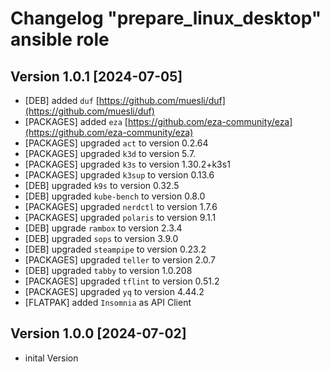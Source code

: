 # Changelog "prepare_linux_desktop" ansible role

## Version 1.0.1 [2024-07-05]

* [DEB] added `duf` [https://github.com/muesli/duf](https://github.com/muesli/duf)
* [PACKAGES] added `eza` [https://github.com/eza-community/eza](https://github.com/eza-community/eza)
* [PACKAGES] upgraded `act` to version 0.2.64
* [PACKAGES] upgraded `k3d` to version 5.7.
* [PACKAGES] upgraded `k3s` to version 1.30.2+k3s1
* [PACKAGES] upgraded `k3sup` to version 0.13.6
* [DEB] upgraded `k9s` to version  0.32.5
* [DEB] upgraded `kube-bench` to version 0.8.0
* [PACKAGES] upgraded `nerdctl` to version 1.7.6
* [PACKAGES] upgraded `polaris` to version 9.1.1
* [DEB] upgrade `rambox` to version 2.3.4
* [DEB] upgraded `sops` to version 3.9.0
* [DEB] upgraded `steampipe` to version 0.23.2
* [PACKAGES] upgraded `teller` to version 2.0.7
* [DEB] upgraded `tabby` to version 1.0.208
* [PACKAGES] upgraded `tflint` to version 0.51.2
* [PACKAGES] upgraded `yq` to version 4.44.2
* [FLATPAK] added `Insomnia` as API Client

## Version 1.0.0 [2024-07-02]

* inital Version
